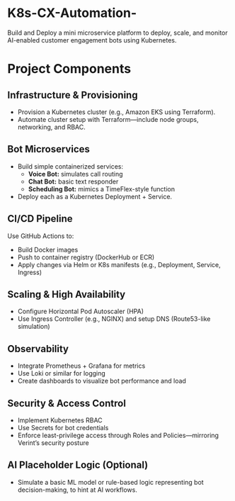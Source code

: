 # K8s-CX-Automation-
Build and Deploy a mini microservice platform to deploy, scale, and monitor AI-enabled customer engagement bots using Kubernetes.

# Project Components

## Infrastructure & Provisioning

- Provision a Kubernetes cluster (e.g., Amazon EKS using Terraform).
- Automate cluster setup with Terraform—include node groups, networking, and RBAC.

## Bot Microservices

- Build simple containerized services:
  - **Voice Bot:** simulates call routing
  - **Chat Bot:** basic text responder
  - **Scheduling Bot:** mimics a TimeFlex-style function
- Deploy each as a Kubernetes Deployment + Service.

## CI/CD Pipeline

Use GitHub Actions to:

- Build Docker images
- Push to container registry (DockerHub or ECR)
- Apply changes via Helm or K8s manifests (e.g., Deployment, Service, Ingress)

## Scaling & High Availability

- Configure Horizontal Pod Autoscaler (HPA)
- Use Ingress Controller (e.g., NGINX) and setup DNS (Route53-like simulation)

## Observability

- Integrate Prometheus + Grafana for metrics
- Use Loki or similar for logging
- Create dashboards to visualize bot performance and load

## Security & Access Control

- Implement Kubernetes RBAC
- Use Secrets for bot credentials
- Enforce least-privilege access through Roles and Policies—mirroring Verint’s security posture 

## AI Placeholder Logic (Optional)

- Simulate a basic ML model or rule-based logic representing bot decision-making, to hint at AI workflows.
